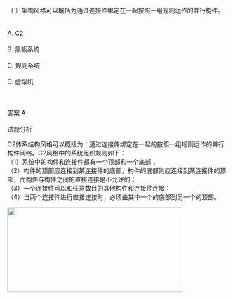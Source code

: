 <div class="detail lh2">（  ）架构风格可以概括为通过连接件绑定在一起按照一组规则运作的并行构件。<br/><br/><br/>A. C2<br/><br/>B. 黑板系统<br/><br/>C. 规则系统<br/><br/>D. 虚拟机<br/><br/><br/><br/>答案 A<br/><br/>试题分析<br/><p></p><p>C2体系结构风格可以概括为：通过连接件绑定在一起的按照一组规则运作的并行构件网络。C2风格中的系统组织规则如下：<br/> （1）系统中的构件和连接件都有一个顶部和一个底部；<br/> （2）构件的顶部应连接到某连接件的底部，构件的底部则应连接到某连接件的顶部，而构件与构件之间的直接连接是不允许的；<br/> （3）一个连接件可以和任意数目的其他构件和连接件连接；<br/> （4）当两个连接件进行直接连接时，必须由其中一个的底部到另一个的顶部。<br/></p>
<img alt="" src="https://lstatic.xisaiwang.com/tiku/uploadfiles/2016-11/0caf846c4ee8424d86235de551b3567e_.png" style="width: 399px; height: 193px;"/><br/></div>